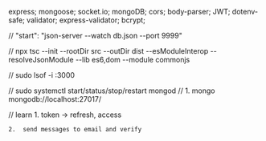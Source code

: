 express;
mongoose;
socket.io;
mongoDB;
cors;
body-parser;
JWT;
dotenv-safe;
validator;
express-validator;
bcrypt;

// "start": "json-server --watch db.json --port 9999"

// npx tsc --init --rootDir src --outDir dist --esModuleInterop --resolveJsonModule --lib es6,dom --module commonjs

// sudo lsof -i :3000


// sudo systemctl start/status/stop/restart mongod
// 1. mongo mongodb://localhost:27017/


// learn 
    1. token -> refresh, access
    
    2.  send messages to email and verify